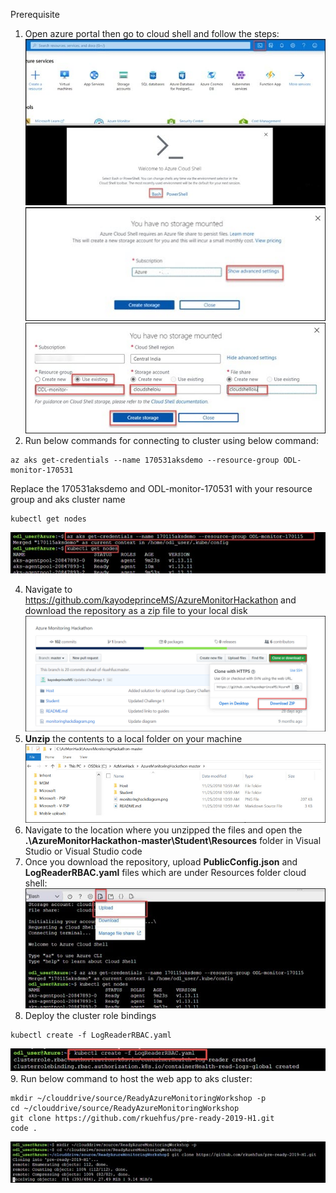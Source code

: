 Prerequisite 

1. Open azure portal then go to cloud shell and follow the steps:<br/>
<img src="images/i1.jpg"/><br/>
<img src="images/2.jpg"/><br/>
<img src="images/3.jpg"/><br/>
2. Run below commands for connecting to cluster using below command:<br/>

```
az aks get-credentials --name 170531aksdemo --resource-group ODL-monitor-170531
```

Replace the 170531aksdemo and ODL-monitor-170531 with your resource group and aks cluster name<br/>

```
kubectl get nodes
```

<img src="images/5.jpg"/><br/>

4. Navigate to https://github.com/kayodeprinceMS/AzureMonitorHackathon and download the repository as a zip file to your local disk<br/>
<img src="images/downlaods.jpg"/><br/>
5. **Unzip** the contents to a local folder on your machine<br/>
   <img src="images/downlaods1.jpg"/><br/>
6. Navigate to the location where you unzipped the files and open the **.\AzureMonitorHackathon-master\Student\Resources** folder in Visual Studio or Visual Studio code<br/>
7. Once you download the repository, upload **PublicConfig.json** and **LogReaderRBAC.yaml** files which are under Resources folder cloud shell:<br/>
<img src="images/6.jpg"/><br/>
8. Deploy the cluster role bindings<br/>

```
kubectl create -f LogReaderRBAC.yaml
```

<img src="images/7.jpg"/><br/>
9. Run below command to host the web app to aks cluster:<br/>

```
mkdir ~/clouddrive/source/ReadyAzureMonitoringWorkshop -p
cd ~/clouddrive/source/ReadyAzureMonitoringWorkshop
git clone https://github.com/rkuehfus/pre-ready-2019-H1.git
code .
```

<img src="images/8.jpg"/><br/>
